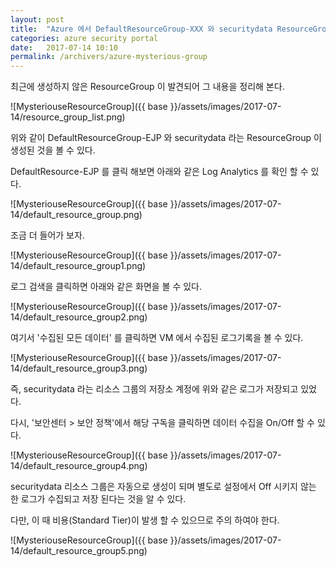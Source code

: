 ```yaml
---
layout: post
title:  "Azure 에서 DefaultResourceGroup-XXX 와 securitydata ResourceGroup"
categories: azure security portal
date:   2017-07-14 10:10
permalink: /archivers/azure-mysterious-group
---
```


최근에 생성하지 않은 ResourceGroup 이 발견되어 그 내용을 정리해 본다.

![MysteriouseResourceGroup]({{ base }}/assets/images/2017-07-14/resource_group_list.png)

위와 같이 DefaultResourceGroup-EJP 와 securitydata 라는 ResourceGroup 이 생성된 것을 볼 수 있다.

DefaultResource-EJP 를 클릭 해보면 아래와 같은 Log Analytics 를 확인 할 수 있다.

![MysteriouseResourceGroup]({{ base }}/assets/images/2017-07-14/default_resource_group.png)

조금 더 들어가 보자.

![MysteriouseResourceGroup]({{ base }}/assets/images/2017-07-14/default_resource_group1.png)

로그 검색을 클릭하면 아래와 같은 화면을 볼 수 있다.

![MysteriouseResourceGroup]({{ base }}/assets/images/2017-07-14/default_resource_group2.png)

여기서 '수집된 모든 데이터' 를 클릭하면 VM 에서 수집된 로그기록을 볼 수 있다.

![MysteriouseResourceGroup]({{ base }}/assets/images/2017-07-14/default_resource_group3.png)

즉, securitydata 라는 리소스 그룹의 저장소 계정에 위와 같은 로그가 저장되고 있었다.

다시, '보안센터 > 보안 정책'에서 해당 구독을 클릭하면 데이터 수집을 On/Off 할 수 있다.

![MysteriouseResourceGroup]({{ base }}/assets/images/2017-07-14/default_resource_group4.png)

securitydata 리소스 그룹은 자동으로 생성이 되며 별도로 설정에서 Off 시키지 않는 한 로그가 수집되고 저장 된다는 것을 알 수 있다.

다만, 이 때 비용(Standard Tier)이 발생 할 수 있으므로 주의 하여야 한다.

![MysteriouseResourceGroup]({{ base }}/assets/images/2017-07-14/default_resource_group5.png)